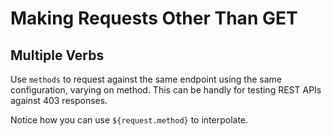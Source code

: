 # Making Requests Other Than GET

## Multiple Verbs

Use `methods` to request against the same endpoint using the same configuration, varying on method. This can be handly for testing REST APIs against 403 responses.

Notice how you can use `${request.method}` to interpolate.

